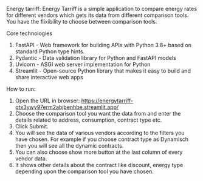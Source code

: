 Energy tarriff:
Energy Tarriff is a simple application to compare energy rates for different vendors which gets its data from different comparison tools. You have the flixibility to choose between comparison tools.

Core technologies
1. FastAPI - Web framework for building APIs with Python 3.8+ based on standard Python type hints.
2. Pydantic - Data validation library for Python and FastAPI models
3. Uvicorn - ASGI web server implementation for Python
4. Streamlit -  Open-source Python library that makes it easy to build and share interactive web apps

How to run:
1. Open the URL in browser:
   https://energytarriff-gtx3ywy97erm2abjbenhbe.streamlit.app/
2. Choose the comparison tool you want the data from and enter the details related to address, consumption, contract type etc.
3. Click Submit.
4. You will see the data of various vendors according to the filters you have chosen. For example if you choose contract type as Dynamisch then you will see all the dynamic contracts.
5. You can also choose show more button at the last column of every vendor data.
6. It shows other details about the contract like discount, energy type depending upon the comparison tool you have chosen.